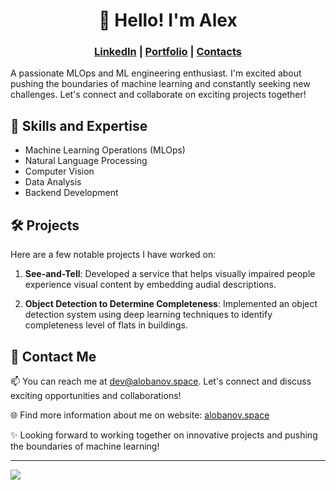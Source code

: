 <div align="center"><h1>👋 Hello! I'm Alex</h1></div>

<div align="center">
<h3><a href="https://www.linkedin.com/in/aleksandr-lobanov-366893273/">LinkedIn</a> | <a href="https://storage.yandexcloud.net/alobanov-personal/Aleksandr%20Lobanov%20CV%20English.pdf">Portfolio</a> | <a href="https://alobanov.space">Contacts</a></h3></div>

A passionate MLOps and ML engineering enthusiast. I'm excited about pushing the boundaries of machine learning and constantly seeking new challenges. Let's connect and collaborate on exciting projects together!

## 🧠 Skills and Expertise

- Machine Learning Operations (MLOps)
- Natural Language Processing
- Computer Vision
- Data Analysis
- Backend Development

## 🛠️ Projects

Here are a few notable projects I have worked on:

1. **See-and-Tell**: Developed a service that helps visually impaired people experience visual content by embedding audial descriptions.

2. **Object Detection to Determine Completeness**: Implemented an object detection system using deep learning techniques to identify completeness level of flats in buildings. 


## 📘 Contact Me

📫 You can reach me at [dev@alobanov.space](dev@alobanov.space). Let's connect and discuss exciting opportunities and collaborations!

🌐 Find more information about me on website: [alobanov.space](https://alobanov.space)

✨ Looking forward to working together on innovative projects and pushing the boundaries of machine learning!

---

<a href="https://visitorbadge.io/status?path=https%3A%2F%2Fgithub.com%2Fteexone%2Fteexone%2F"><img src="https://api.visitorbadge.io/api/visitors?path=https%3A%2F%2Fgithub.com%2Fteexone%2Fteexone%2F&labelColor=%23ff8a65&countColor=%23555555" /></a>
